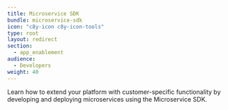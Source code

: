 ```yaml
---
title: Microservice SDK
bundle: microservice-sdk
icon: "c8y-icon c8y-icon-tools"
type: root
layout: redirect
section:
  - app_enablement
audience:
  - Developers
weight: 40
---
```


Learn how to extend your platform with customer-specific functionality by developing and deploying microservices using the Microservice SDK.
